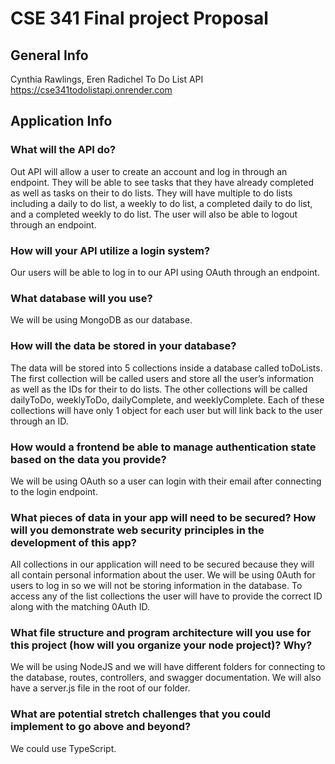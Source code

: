 # CSE 341 Final project Proposal
## General Info
Cynthia Rawlings, Eren Radichel
To Do List API
https://cse341todolistapi.onrender.com

## Application Info
### What will the API do?
Out API will allow a user to create an account and log in through an endpoint. They will be able to see tasks that they have already completed as well as tasks on their to do lists. They will have multiple to do lists including a daily to do list, a weekly to do list, a completed daily to do list, and a completed weekly to do list. The user will also be able to logout through an endpoint.
### How will your API utilize a login system?
Our users will be able to log in to our API using OAuth through an endpoint.
### What database will you use?
We will be using MongoDB as our database.
### How will the data be stored in your database?
The data will be stored into 5 collections inside a database called toDoLists. The first collection will be called users and store all the user’s information as well as the IDs for their to do lists. The other collections will be called dailyToDo, weeklyToDo, dailyComplete, and weeklyComplete. Each of these collections will have only 1 object for each user but will link back to the user through an ID.
### How would a frontend be able to manage authentication state based on the data you provide?
We will be using OAuth so a user can login with their email after connecting to the login endpoint.
### What pieces of data in your app will need to be secured? How will you demonstrate web security principles in the development of this app?
All collections in our application will need to be secured because they will all contain personal information about the user. We will be using 0Auth for users to log in so we will not be storing information in the database. To access any of the list collections the user will have to provide the correct ID along with the matching 0Auth ID.
### What file structure and program architecture will you use for this project (how will you organize your node project)? Why?
We will be using NodeJS and we will have different folders for connecting to the database, routes, controllers, and swagger documentation. We will also have a server.js file in the root of our folder.
### What are potential stretch challenges that you could implement to go above and beyond?
We could use TypeScript.
